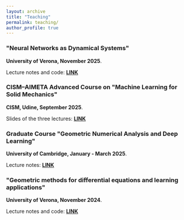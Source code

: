 ```yaml
---
layout: archive
title: "Teaching"
permalink: teaching/
author_profile: true
---
```


### "Neural Networks as Dynamical Systems"
**University of Verona, November 2025**.

Lecture notes and code: [**LINK**](/notesunivr2025)

### CISM–AIMETA Advanced Course on "Machine Learning for Solid Mechanics"
**CISM, Udine, September 2025**.

Slides of the three lectures: [**LINK**](/cism)

### Graduate Course "Geometric Numerical Analysis and Deep Learning"
**University of Cambridge, January - March 2025**.

Lecture notes: [**LINK**](/graduateCourseNotes.pdf)

### "Geometric methods for differential equations and learning applications"
**University of Verona, November 2024**.

Lecture notes and code: [**LINK**](/notesunivr2024)
